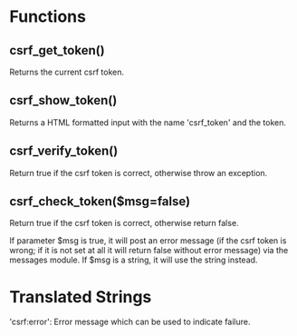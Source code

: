 Functions
=========
csrf_get_token()
----------------
Returns the current csrf token.

csrf_show_token()
-----------------
Returns a HTML formatted input with the name 'csrf_token' and the token.

csrf_verify_token()
-------------------
Return true if the csrf token is correct, otherwise throw an exception.

csrf_check_token($msg=false)
------------------
Return true if the csrf token is correct, otherwise return false.

If parameter $msg is true, it will post an error message (if the csrf token is wrong; if it is not set at all it will return false without error message) via the messages module. If $msg is a string, it will use the string instead.

Translated Strings
==================
'csrf:error': Error message which can be used to indicate failure.

